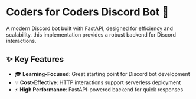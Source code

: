 # Coders for Coders Discord Bot 🤖

A modern Discord bot built with FastAPI, designed for efficiency and scalability. this implementation provides a robust backend for Discord interactions.

## ✨ Key Features

- 🎓 **Learning-Focused**: Great starting point for Discord bot development
- 💡 **Cost-Effective**: HTTP interactions support serverless deployment
- ⚡ **High Performance**: FastAPI-powered backend for quick responses
